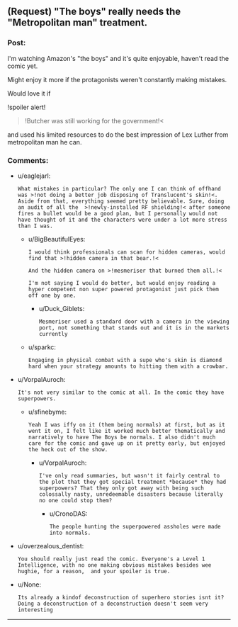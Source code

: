 ## (Request) "The boys" really needs the "Metropolitan man" treatment.

### Post:

I'm watching Amazon's "the boys" and it's quite enjoyable, haven't read the comic yet.

Might enjoy it more if the protagonists weren't constantly making mistakes.

Would love it if 

!spoiler alert!
>!Butcher was still working for the government!< 

and used his limited resources to do the best impression of Lex Luther from metropolitan man he can.

### Comments:

- u/eaglejarl:
  ```
  What mistakes in particular? The only one I can think of offhand was >!not doing a better job disposing of Translucent's skin!<. Aside from that, everything seemed pretty believable. Sure, doing an audit of all the  >!newly-installed RF shielding!< after someone fires a bullet would be a good plan, but I personally would not have thought of it and the characters were under a lot more stress than I was.
  ```

  - u/BigBeautifulEyes:
    ```
    I would think professionals can scan for hidden cameras, would find that >!hidden camera in that bear.!<

    And the hidden camera on >!mesmeriser that burned them all.!<

    I'm not saying I would do better, but would enjoy reading a hyper competent non super powered protagonist just pick them off one by one.
    ```

    - u/Duck_Giblets:
      ```
      Mesmeriser used a standard door with a camera in the viewing port, not something that stands out and it is in the markets currently
      ```

  - u/sparkc:
    ```
    Engaging in physical combat with a supe who's skin is diamond hard when your strategy amounts to hitting them with a crowbar.
    ```

- u/VorpalAuroch:
  ```
  It's not very similar to the comic at all. In the comic they have superpowers.
  ```

  - u/sfinebyme:
    ```
    Yeah I was iffy on it (them being normals) at first, but as it went it on, I felt like it worked much better thematically and narratively to have The Boys be normals. I also didn't much care for the comic and gave up on it pretty early, but enjoyed the heck out of the show.
    ```

    - u/VorpalAuroch:
      ```
      I've only read summaries, but wasn't it fairly central to the plot that they got special treatment *because* they had superpowers? That they only got away with being such colossally nasty, unredeemable disasters because literally no one could stop them?
      ```

      - u/CronoDAS:
        ```
        The people hunting the superpowered assholes were made into normals.
        ```

- u/overzealous_dentist:
  ```
  You should really just read the comic. Everyone's a Level 1 Intelligence, with no one making obvious mistakes besides wee hughie, for a reason,  and your spoiler is true.
  ```

- u/None:
  ```
  Its already a kindof deconstruction of superhero stories isnt it? Doing a deconstruction of a deconstruction doesn't seem very interesting
  ```

---

